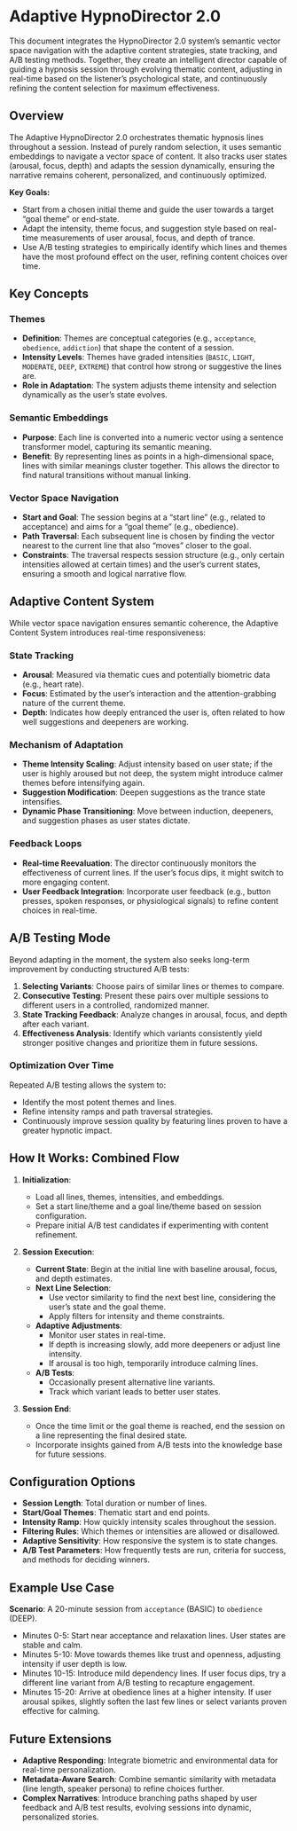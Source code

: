# Adaptive HypnoDirector 2.0

This document integrates the HypnoDirector 2.0 system’s semantic vector space navigation with the adaptive content strategies, state tracking, and A/B testing methods. Together, they create an intelligent director capable of guiding a hypnosis session through evolving thematic content, adjusting in real-time based on the listener’s psychological state, and continuously refining the content selection for maximum effectiveness.

## Overview

The Adaptive HypnoDirector 2.0 orchestrates thematic hypnosis lines throughout a session. Instead of purely random selection, it uses semantic embeddings to navigate a vector space of content. It also tracks user states (arousal, focus, depth) and adapts the session dynamically, ensuring the narrative remains coherent, personalized, and continuously optimized.

**Key Goals:**
- Start from a chosen initial theme and guide the user towards a target “goal theme” or end-state.
- Adapt the intensity, theme focus, and suggestion style based on real-time measurements of user arousal, focus, and depth of trance.
- Use A/B testing strategies to empirically identify which lines and themes have the most profound effect on the user, refining content choices over time.

## Key Concepts

### Themes
- **Definition**: Themes are conceptual categories (e.g., `acceptance`, `obedience`, `addiction`) that shape the content of a session.
- **Intensity Levels**: Themes have graded intensities (`BASIC`, `LIGHT`, `MODERATE`, `DEEP`, `EXTREME`) that control how strong or suggestive the lines are.
- **Role in Adaptation**: The system adjusts theme intensity and selection dynamically as the user’s state evolves.

### Semantic Embeddings
- **Purpose**: Each line is converted into a numeric vector using a sentence transformer model, capturing its semantic meaning.
- **Benefit**: By representing lines as points in a high-dimensional space, lines with similar meanings cluster together. This allows the director to find natural transitions without manual linking.

### Vector Space Navigation
- **Start and Goal**: The session begins at a “start line” (e.g., related to acceptance) and aims for a “goal theme” (e.g., obedience).
- **Path Traversal**: Each subsequent line is chosen by finding the vector nearest to the current line that also “moves” closer to the goal.  
- **Constraints**: The traversal respects session structure (e.g., only certain intensities allowed at certain times) and the user’s current states, ensuring a smooth and logical narrative flow.

## Adaptive Content System

While vector space navigation ensures semantic coherence, the Adaptive Content System introduces real-time responsiveness:

### State Tracking
- **Arousal**: Measured via thematic cues and potentially biometric data (e.g., heart rate).
- **Focus**: Estimated by the user’s interaction and the attention-grabbing nature of the current theme.
- **Depth**: Indicates how deeply entranced the user is, often related to how well suggestions and deepeners are working.

### Mechanism of Adaptation
- **Theme Intensity Scaling**: Adjust intensity based on user state; if the user is highly aroused but not deep, the system might introduce calmer themes before intensifying again.
- **Suggestion Modification**: Deepen suggestions as the trance state intensifies.
- **Dynamic Phase Transitioning**: Move between induction, deepeners, and suggestion phases as user states dictate.

### Feedback Loops
- **Real-time Reevaluation**: The director continuously monitors the effectiveness of current lines. If the user’s focus dips, it might switch to more engaging content.
- **User Feedback Integration**: Incorporate user feedback (e.g., button presses, spoken responses, or physiological signals) to refine content choices in real-time.

## A/B Testing Mode

Beyond adapting in the moment, the system also seeks long-term improvement by conducting structured A/B tests:

1. **Selecting Variants**: Choose pairs of similar lines or themes to compare.
2. **Consecutive Testing**: Present these pairs over multiple sessions to different users in a controlled, randomized manner.
3. **State Tracking Feedback**: Analyze changes in arousal, focus, and depth after each variant.
4. **Effectiveness Analysis**: Identify which variants consistently yield stronger positive changes and prioritize them in future sessions.

### Optimization Over Time
Repeated A/B testing allows the system to:
- Identify the most potent themes and lines.
- Refine intensity ramps and path traversal strategies.
- Continuously improve session quality by featuring lines proven to have a greater hypnotic impact.

## How It Works: Combined Flow

1. **Initialization**:
   - Load all lines, themes, intensities, and embeddings.
   - Set a start line/theme and a goal line/theme based on session configuration.
   - Prepare initial A/B test candidates if experimenting with content refinement.

2. **Session Execution**:
   - **Current State**: Begin at the initial line with baseline arousal, focus, and depth estimates.
   - **Next Line Selection**:
     - Use vector similarity to find the next best line, considering the user’s state and the goal theme.
     - Apply filters for intensity and theme constraints.
   - **Adaptive Adjustments**:
     - Monitor user states in real-time.
     - If depth is increasing slowly, add more deepeners or adjust line intensity.
     - If arousal is too high, temporarily introduce calming lines.
   - **A/B Tests**:
     - Occasionally present alternative line variants.
     - Track which variant leads to better user states.
   
3. **Session End**:
   - Once the time limit or the goal theme is reached, end the session on a line representing the final desired state.
   - Incorporate insights gained from A/B tests into the knowledge base for future sessions.

## Configuration Options

- **Session Length**: Total duration or number of lines.
- **Start/Goal Themes**: Thematic start and end points.
- **Intensity Ramp**: How quickly intensity scales throughout the session.
- **Filtering Rules**: Which themes or intensities are allowed or disallowed.
- **Adaptive Sensitivity**: How responsive the system is to state changes.
- **A/B Test Parameters**: How frequently tests are run, criteria for success, and methods for deciding winners.

## Example Use Case

**Scenario**: A 20-minute session from `acceptance` (BASIC) to `obedience` (DEEP).

- Minutes 0-5: Start near acceptance and relaxation lines. User states are stable and calm.
- Minutes 5-10: Move towards themes like trust and openness, adjusting intensity if user depth is low.
- Minutes 10-15: Introduce mild dependency lines. If user focus dips, try a different line variant from A/B testing to recapture engagement.
- Minutes 15-20: Arrive at obedience lines at a higher intensity. If user arousal spikes, slightly soften the last few lines or select variants proven effective for calming.

## Future Extensions

- **Adaptive Responding**: Integrate biometric and environmental data for real-time personalization.
- **Metadata-Aware Search**: Combine semantic similarity with metadata (line length, speaker persona) to refine choices further.
- **Complex Narratives**: Introduce branching paths shaped by user feedback and A/B test results, evolving sessions into dynamic, personalized stories.